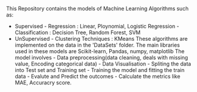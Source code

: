 This Repository contains the models of Machine Learning Algorithms such as:
  - Supervised
          - Regression : Linear, Ploynomial, Logistic Regression 
          - Classification : Decision Tree, Random Forest, SVM
  - UnSupervised
          - Clustering Techniques : KMeans
These algorithms are implemented on the data in the 'DataSets' folder. 
The main libraries used in these models are Scikit-learn, Pandas, numpy, matplotlib 
 The model involves
        - Data preprocessing(data cleaning, deals with missing value, Encoding categorical data)
        - Data Visualisation
        - Spliting the data into Test set and Training set
        - Training the model and fitting the train data
        - Evalute and Predict the outcomes
        - Calculate the metrics like MAE, Accuracry score.
        
